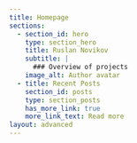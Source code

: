 ```yaml
---
title: Homepage
sections:
  - section_id: hero
    type: section_hero
    title: Ruslan Novikov
    subtitle: |
      ### Overview of projects
    image_alt: Author avatar
  - title: Recent Posts
    section_id: posts
    type: section_posts
    has_more_link: true
    more_link_text: Read more
layout: advanced
---
```

